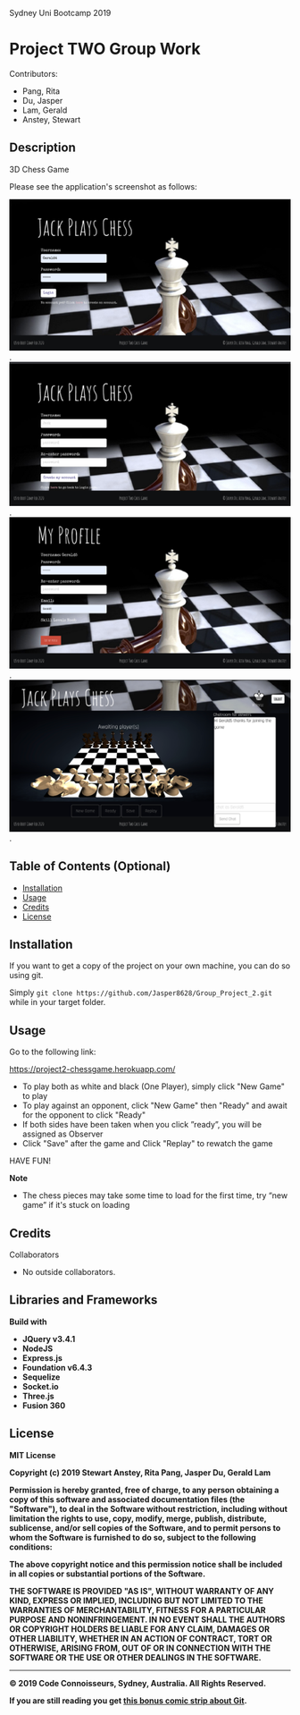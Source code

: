 Sydney Uni Bootcamp 2019

# Project TWO Group Work 

Contributors:

- Pang, Rita
- Du, Jasper
- Lam, Gerald
- Anstey, Stewart

## Description

3D Chess Game

Please see the application's screenshot as follows:

![screenshot](public/images/screenshots/login.png).
![screenshot](public/images/screenshots/registration.png).
![screenshot](public/images/screenshots/profile.png).
![screenshot](public/images/screenshots/chat&chess.png).

## Table of Contents (Optional)

- [Installation](#installation)
- [Usage](#usage)
- [Credits](#credits)
- [License](#license)

## Installation

If you want to get a copy of the project on your own machine, you can do so using git.

Simply `git clone https://github.com/Jasper8628/Group_Project_2.git` while in your target folder.

## Usage

Go to the following link: 

https://project2-chessgame.herokuapp.com/

- To play both as white and black (One Player), simply click "New Game" to play
- To play against an opponent, click "New Game" then "Ready" and await for the opponent to click "Ready"
- If both sides have been taken when you click ”ready”, you will be assigned as Observer
- Click "Save" after the game and Click "Replay" to rewatch the game

HAVE FUN!

**Note**
- The chess pieces may take some time to load for the first time, try “new game” if it's stuck on loading

## Credits

Collaborators

- No outside collaborators.

## Libraries and Frameworks

<b>Build with<b>

- JQuery v3.4.1
- NodeJS
- Express.js
- Foundation v6.4.3
- Sequelize
- Socket.io
- Three.js
- Fusion 360

## License

MIT License

Copyright (c) 2019 Stewart Anstey, Rita Pang, Jasper Du, Gerald Lam

Permission is hereby granted, free of charge, to any person obtaining a copy
of this software and associated documentation files (the "Software"), to deal
in the Software without restriction, including without limitation the rights
to use, copy, modify, merge, publish, distribute, sublicense, and/or sell
copies of the Software, and to permit persons to whom the Software is
furnished to do so, subject to the following conditions:

The above copyright notice and this permission notice shall be included in all
copies or substantial portions of the Software.

THE SOFTWARE IS PROVIDED "AS IS", WITHOUT WARRANTY OF ANY KIND, EXPRESS OR
IMPLIED, INCLUDING BUT NOT LIMITED TO THE WARRANTIES OF MERCHANTABILITY,
FITNESS FOR A PARTICULAR PURPOSE AND NONINFRINGEMENT. IN NO EVENT SHALL THE
AUTHORS OR COPYRIGHT HOLDERS BE LIABLE FOR ANY CLAIM, DAMAGES OR OTHER
LIABILITY, WHETHER IN AN ACTION OF CONTRACT, TORT OR OTHERWISE, ARISING FROM,
OUT OF OR IN CONNECTION WITH THE SOFTWARE OR THE USE OR OTHER DEALINGS IN THE
SOFTWARE.

---

© 2019 Code Connoisseurs, Sydney, Australia. All Rights Reserved.

If you are still reading you get [this bonus comic strip about Git](https://xkcd.com/1597/).
